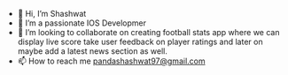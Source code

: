 - 👋 Hi, I’m Shashwat
- 👀 I’m a passionate IOS Developmer
- 💞️ I’m looking to collaborate on creating football stats app where we can display live score take user feedback on player ratings and later on maybe add a latest news section as well.
- 📫 How to reach me pandashashwat97@gmail.com

<!---
pandashashwat97/pandashashwat97 is a ✨ special ✨ repository because its `README.md` (this file) appears on your GitHub profile.
You can click the Preview link to take a look at your changes.
--->

